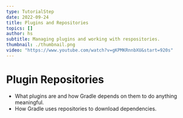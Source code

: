 ```yaml
---
type: TutorialStep
date: 2022-09-24
title: Plugins and Repositories
topics: []
author: hs
subtitle: Managing plugins and working with respositories.
thumbnail: ./thumbnail.png
video: "https://www.youtube.com/watch?v=gKPMKRnnbXU&start=920s"
---
```


# Plugin Repositories

- What plugins are and how Gradle depends on them to do anything meaningful.
- How Gradle uses repositories to download dependencies.
